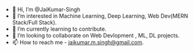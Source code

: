- 👋 Hi, I’m @JaiKumar-Singh
- 👀 I’m interested in Machine Learning, Deep Learning, Web Dev(MERN Stack/Full Stack).
- 🌱 I’m currently learning to contribute.
- 💞️ I’m looking to collaborate on Web Devlopment , ML, DL projects.
- 📫 How to reach me - jaikumar.m.singh@gmail.com.

<!---
JaiKumar-Singh/JaiKumar-Singh is a ✨ special ✨ repository because its `README.md` (this file) appears on your GitHub profile.
You can click the Preview link to take a look at your changes.
--->
